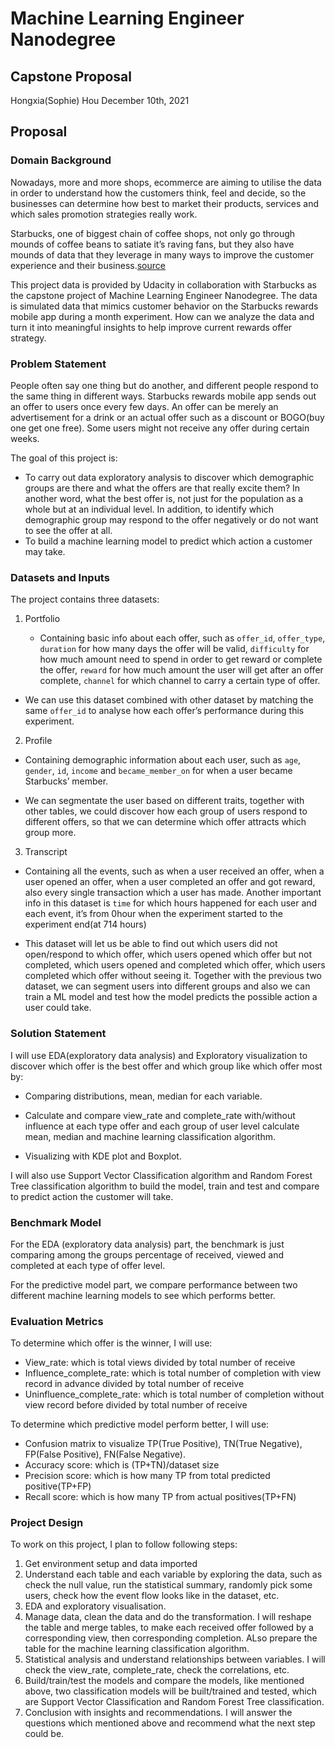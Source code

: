 # Machine Learning Engineer Nanodegree
## Capstone Proposal
Hongxia(Sophie) Hou 
December 10th, 2021
 
## Proposal
 
### Domain Background

Nowadays, more and more shops, ecommerce are aiming to utilise the data in order to understand how the customers think, feel and decide, so the businesses can determine how best to market their products, services and which sales promotion strategies really work.
 
Starbucks, one of biggest chain of coffee shops, not only go through mounds of coffee beans to satiate it’s raving fans, but they also have mounds of data that they leverage in many ways to improve the customer experience and their business.[source](https://bernardmarr.com/starbucks-using-big-data-analytics-and-artificial-intelligence-to-boost-performance/)
 
This project data is provided by Udacity in collaboration with Starbucks as the capstone project of Machine Learning Engineer Nanodegree. The data is simulated data that mimics customer behavior on the Starbucks rewards mobile app during a month experiment. How can we analyze the data and turn it into meaningful insights to help improve current rewards offer strategy.    
 
### Problem Statement

People often say one thing but do another, and different people respond to the same thing in different ways. Starbucks rewards mobile app sends out an offer to users once every few days. An offer can be merely an advertisement for a drink or an actual offer such as a discount or BOGO(buy one get one free). Some users might not receive any offer during certain weeks.
 
The goal of this project is:

* To carry out data exploratory analysis to discover which demographic groups are there and what the offers are that really excite them? In another word, what the best offer is, not just for the population as a whole but at an individual level. In addition, to identify which demographic group may respond to the offer negatively or do not want to see the offer at all.
* To build a machine learning model to predict which action a customer may take. 
 
### Datasets and Inputs

The project contains three datasets:

1. Portfolio 

   * Containing basic info about each offer, such as `offer_id`, `offer_type`, `duration` for how many days the offer will be valid, `difficulty` for how much amount need to spend in order to get reward or complete the offer, `reward` for how much amount the user will get after an offer complete, `channel` for which channel to carry a certain type of offer.

  * We can use this dataset combined with other dataset by matching the same `offer_id` to analyse how each offer’s performance during this experiment.

2. Profile

  * Containing demographic information about each user, such as `age`, `gender`, `id`, `income` and `became_member_on` for when a user became Starbucks’ member.

  * We can segmentate the user based on different traits, together with other tables, we could discover how each group of users respond to different offers, so that we can determine which offer attracts which group more.

3. Transcript

  * Containing all the events, such as when a user received an offer, when a user opened an offer, when a user completed an offer and got reward, also every single transaction which a user has made. Another important info in this dataset is `time` for which hours happened for each user and each event, it’s from 0hour when the experiment started to the experiment end(at 714 hours)

  * This dataset will let us be able to find out which users did not open/respond to which offer, which users opened which offer but not completed, which users opened and completed which offer, which users completed which offer without seeing it. Together with the previous two dataset, we can segment users into different groups and also we can train a ML model and test how the model predicts the possible action a user could take. 
 
### Solution Statement

I will use EDA(exploratory data analysis) and Exploratory visualization to discover which offer is the best offer and which group like which offer most by:

* Comparing distributions, mean, median for each variable.

* Calculate and compare view_rate and complete_rate with/without influence at each type offer and each group of user level calculate mean, median and machine learning classification algorithm.

* Visualizing with KDE plot and Boxplot.
 
I will also use Support Vector Classification algorithm and Random Forest Tree classification algorithm to build the model, train and test and compare to predict action the customer will take.
 
### Benchmark Model

For the EDA (exploratory data analysis) part, the benchmark is just comparing among the groups percentage of received, viewed and completed at each type of offer level. 

For the predictive model part, we compare performance between two different machine learning models to see which performs better.
 
### Evaluation Metrics
To determine which offer is the winner, I will use:

* View_rate: which is total views divided by total number of receive
* Influence_complete_rate: which is total number of completion with view record in advance divided by total number of receive
* Uninfluence_complete_rate: which is total number of completion without view record before divided by total number of receive
 
To determine which predictive model perform better, I will use:

* Confusion matrix to visualize TP(True Positive), TN(True Negative), FP(False Positive), FN(False Negative).
* Accuracy score: which is (TP+TN)/dataset size
* Precision score: which is how many TP from total predicted positive(TP+FP)
* Recall score: which is how many TP from actual positives(TP+FN)
 
### Project Design
To work on this project, I plan to follow following steps:

1. Get environment setup and data imported
2. Understand each table and each variable by exploring the data, such as check the null value, run the statistical summary, randomly pick some users, check how the event flow looks like in the dataset, etc.
3. EDA and exploratory visualisation. 
4. Manage data, clean the data and do the transformation. I will reshape the table and merge tables, to make each received offer followed by a corresponding view, then corresponding completion. ALso prepare the table for the machine learning classification algorithm.
5. Statistical analysis and understand relationships between variables. I will check the view_rate, complete_rate, check the correlations, etc.
6. Build/train/test the models and compare the models, like mentioned above, two classification models will be built/trained and tested, which are Support Vector Classification and Random Forest Tree classification.
7. Conclusion with insights and recommendations. I will answer the questions which mentioned above and recommend what the next step could be.
